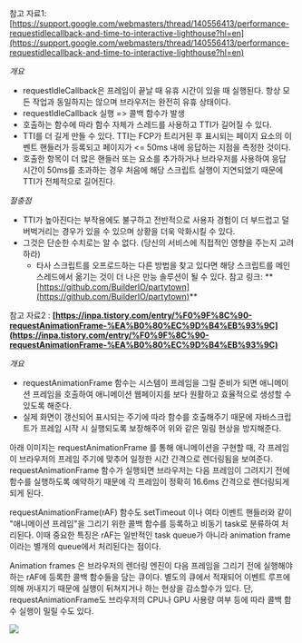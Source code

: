 참고 자료1: [https://support.google.com/webmasters/thread/140556413/performance-requestidlecallback-and-time-to-interactive-lighthouse?hl=en](https://support.google.com/webmasters/thread/140556413/performance-requestidlecallback-and-time-to-interactive-lighthouse?hl=en)

*개요* 
- requestIdleCallback은 프레임이 끝날 때 유휴 시간이 있을 때 실행된다. 항상 모든 작업과 동일하지는 않으며 브라우저는 완전히 유휴 상태이다.
- requestIdleCallback 실행 => 콜백 함수가 발생
- 호출하는 함수에 따라 함수 자체가 스레드를 사용하고 TTI가 길어질 수 있다.
- TTI를 더 길게 만들 수 있다. TTI는 FCP가 트리거된 후 표시되는 페이지 요소의 이벤트 핸들러가 등록되고  페이지가 <= 50ms 내에 응답하는 지점을 측정한 것이다.
- 호출한 항목이 더 많은 핸들러 또는 요소를 추가하거나 브라우저를 사용하여 응답 시간이 50ms를 초과하는 경우 처음에 해당 스크립트 실행이 지연되었기 때문에 TTI가 전체적으로 길어진다.

*절충점* 
- TTI가 높아진다는 부작용에도 불구하고 전반적으로 사용자 경험이 더 부드럽고 덜 버벅거리는 경우가 있을 수 있으며 상황을 더욱 악화시킬 수  있다.
- 그것은 단순한 수치로는 알 수 없다. (당신의 서비스에 직접적인 영향을 주는지 고려하라)
	- 타사 스크립트를 오프로드하는 다른 방법을 찾고 있다면 해당 스크립트를 메인 스레드에서 옮기는 것이 더 나은 만능 솔루션이 될 수 있다. 참고 링크: ** [https://github.com/BuilderIO/partytown](https://github.com/BuilderIO/partytown)**



참고 자료2 : **[https://inpa.tistory.com/entry/%F0%9F%8C%90-requestAnimationFrame-%EA%B0%80%EC%9D%B4%EB%93%9C](https://inpa.tistory.com/entry/%F0%9F%8C%90-requestAnimationFrame-%EA%B0%80%EC%9D%B4%EB%93%9C)**

*개요* 
- requestAnimationFrame 함수는 시스템이 프레임을 그릴 준비가 되면 애니메이션 프레임을 호출하여 애니메이션 웹페이지를 보다 원활하고 효율적으로 생성할 수 있도록 해준다. 
- 실제 화면이 갱신되어 표시되는 주기에 따라 함수를 호출해주기 때문에 자바스크립트가 프레임 시작 시 실행되도록 보장해주어 위와 같은 밀림 현상을 방지해준다.

아래 이미지는 requestAnimationFrame 를 통해 애니메이션을 구현할 때, 각 프레임이 브라우저의 프레임 주기에 맞추어 일정한 시간 간격으로 렌더링됨을 보여준다. requestAnimationFrame 함수가 실행되면 브라우저는 다음 프레임이 그려지기 전에 함수를 실행하도록 예약하기 때문에 각 프레임이 정확히 16.6ms 간격으로 렌더링되게 되게 된다.

requestAnimationFrame(rAF) 함수도 setTimeout 이나 여타 이벤트 핸들러와 같이 "애니메이션 프레임"을 그리기 위한 콜백 함수를 등록하고 비동기 task로 분류하여 처리된다. 이때 중요한 특징은 rAF는 일반적인 task queue가 아니라 animation frame이라는 별개의 queue에서 처리된다는 점이다.

Animation frames 은 브라우저의 렌더링 엔진이 다음 프레임을 그리기 전에 실행해야 하는 rAF에 등록한 콜백 함수들을 담는 큐이다. 별도의 큐에서 적재되어 이벤트 루프에 의해 꺼내지기 때문에 실행이 뒤쳐지거나 하는 현상을 감소할수가 있다. 단, requestAnimationFrame도 브라우저의 CPU나 GPU 사용량 여부 등에 따라 콜백 함수 실행이 밀릴 수도 있다.


**![](https://lh7-us.googleusercontent.com/w_WYlB3N1FXpoaCjP41XX5id8aRsDq16YhPElYYaD0GgZwrm59WA12cggkssMxfoyzQbKL51xaSRkOg84qKs7FNAbJUazJuUk7EdOiQTo1DJu8Gb2zppUw_sqUqsvDwe1UEQdomccD8b2bYWeEyJzDw)**
